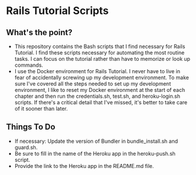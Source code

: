 # Rails Tutorial Scripts

## What's the point?
*  This repository contains the Bash scripts that I find necessary for Rails Tutorial.  I find these scripts necessary for automating the most routine tasks.  I can focus on the tutorial rather than have to memorize or look up commands.
*  I use the Docker environment for Rails Tutorial.  I never have to live in fear of accidentally screwing up my development environment.  To make sure I've covered all the steps needed to set up my development environment, I like to reset my Docker environment at the start of each chapter and then run the credentials.sh, test.sh, and heroku-login.sh scripts.  If there's a critical detail that I've missed, it's better to take care of it sooner than later.

## Things To Do
* If necessary: Update the version of Bundler in bundle_install.sh and guard.sh.
* Be sure to fill in the name of the Heroku app in the heroku-push.sh script.
* Provide the link to the Heroku app in the README.md file.

